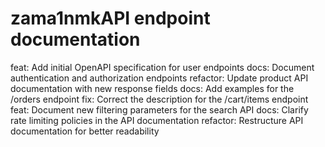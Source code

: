 # zama1nmkAPI endpoint documentation
feat: Add initial OpenAPI specification for user endpoints
docs: Document authentication and authorization endpoints
refactor: Update product API documentation with new response fields
docs: Add examples for the /orders endpoint
fix: Correct the description for the /cart/items endpoint
feat: Document new filtering parameters for the search API
docs: Clarify rate limiting policies in the API documentation
refactor: Restructure API documentation for better readability
